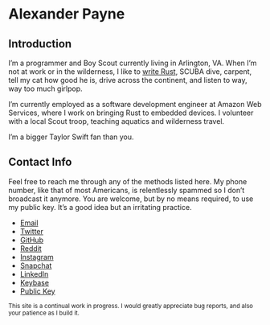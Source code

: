 # Alexander Payne

## Introduction

I’m a programmer and Boy Scout currently living in Arlington, VA. When I’m not
at work or in the wilderness, I like to [write Rust][crates], SCUBA dive,
carpent, tell my cat how good he is, drive across the continent, and listen to
way, way too much girlpop.

I’m currently employed as a software development engineer at Amazon Web
Services, where I work on bringing Rust to embedded devices. I volunteer with a
local Scout troop, teaching aquatics and wilderness travel.

I’m a bigger Taylor Swift fan than you.

## Contact Info

Feel free to reach me through any of the methods listed here. My phone number,
like that of most Americans, is relentlessly spammed so I don’t broadcast it
anymore. You are welcome, but by no means required, to use my public key. It’s
a good idea but an irritating practice.

- [Email][email]
- [Twitter][twitter]
- [GitHub][gh]
- [Reddit][reddit]
- [Instagram][ig]
- [Snapchat][snap]
- [LinkedIn][linkedin]
- [Keybase][kb]
- [Public Key][pubkey]

<small>
This site is a continual work in progress. I would greatly appreciate bug
reports, and also your patience as I build it.
</small>

[crates]: /crates
[email]: mailto:self@myrrlyn.dev
[gh]: https://github.com/myrrlyn
[ig]: https://instagr.am/myrrlyn
[kb]: https://keybase.io/myrrlyn
[linkedin]: https:linkedin.com/in/myrrlyn
[pubkey]: /static/myrrlyn.asc
[reddit]: https://reddit.com/u/myrrlyn
[snap]: https://snapchat.com/add/myrrlyn
[twitter]: https://twitter.com/myrrlyn
